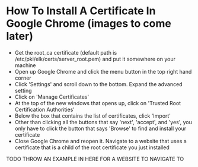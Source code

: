 # How To Install A Certificate In Google Chrome (images to come later)
* Get the root\_ca certificate (default path is /etc/pki/elk/certs/server\_root.pem) and put it somewhere on your machine
* Open up Google Chrome and click the menu button in the top right hand corner
* Click 'Settings' and scroll down to the bottom. Expand the advanced setting
* Click on 'Manage Certificates'
* At the top of the new windows that opens up, click on 'Trusted Root Certification Authorities'
* Below the box that contains the list of certificates, click 'Import'
* Other than clicking all the buttons that say 'next', 'accept', and 'yes', you only have to click the button that says 'Browse' to find and install your certificate
* Close Google Chrome and reopen it. Navigate to a website that uses a certificate that is a child of the root certificate you just installed

TODO THROW AN EXAMPLE IN HERE FOR A WEBSITE TO NAVIGATE TO
